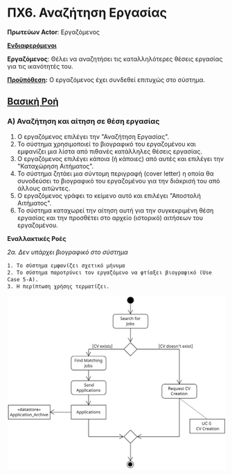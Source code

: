 # ΠΧ6. Αναζήτηση Εργασίας

**Πρωτεύων Actor**: Εργαζόμενος

<u>**Ενδιαφερόμενοι**</u>

**Εργαζόμενος**: Θέλει να αναζητήσει τις καταλληλότερες θέσεις εργασίας για τις ικανότητές του.

<u>**Προϋπόθεση</u>:** Ο εργαζόμενος έχει συνδεθεί επιτυχώς στο σύστημα.

## <u>Βασική Ροή</u>


### Α) Αναζήτηση και αίτηση σε θέση εργασίας

   1. Ο εργαζόμενος επιλέγει την "Αναζήτηση Εργασίας".
   2. Το σύστημα χρησιμοποιεί το βιογραφικό του εργαζομένου και εμφανίζει μια λίστα από πιθανές κατάλληλες θέσεις εργασίας.
   3. Ο εργαζόμενος επιλέγει κάποια (ή κάποιες) από αυτές και επιλέγει την "Καταχώρηση Αιτήματος".
   4. Το σύστημα ζητάει μια σύντομη περιγραφή (cover letter) η οποία θα συνοδεύσει το βιογραφικό του εργαζομένου για την διάκρισή του από άλλους αιτώντες.
   5. Ο εργαζόμενος γράφει το κείμενο αυτό και επιλέγει "Αποστολή Αιτήματος".
   6. Το σύστημα καταχωρεί την αίτηση αυτή για την συγκεκριμένη θέση εργασίας και την προσθέτει στο αρχείο (ιστορικό) αιτήσεων του εργαζομένου.


**Εναλλακτικές Ροές**

*2α. Δεν υπάρχει βιογραφικό στο σύστημα* 

    1. Το σύστημα εμφανίζει σχετικό μήνυμα
    2. Το σύστημα παροτρύνει τον εργαζόμενο να φτίαξει βιογραφικό (Use Case 5-A).
    3. Η περίπτωση χρήσης τερματίζει.  



![Activity Diagram](docs/images/activity-job-research.png)